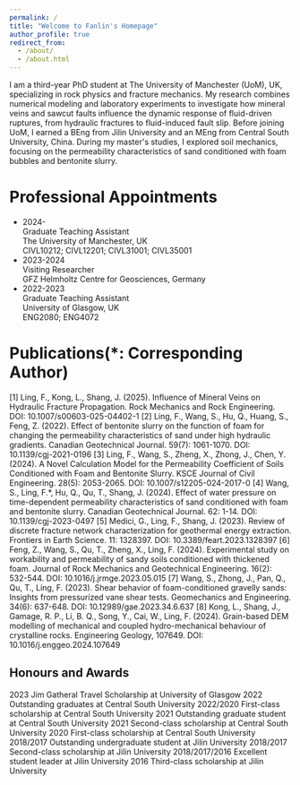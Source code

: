 ```yaml
---
permalink: /
title: "Welcome to Fanlin's Homepage"
author_profile: true
redirect_from: 
  - /about/
  - /about.html
---
```


I am a third-year PhD student at The University of Manchester (UoM), UK, specializing in rock physics and fracture mechanics. My research combines numerical modeling and laboratory experiments to investigate how mineral veins and sawcut faults influence the dynamic response of fluid-driven ruptures, from hydraulic fractures to fluid-induced fault slip.
Before joining UoM, I earned a BEng from Jilin University and an MEng from Central South University, China. During my master's studies, I explored soil mechanics, focusing on the permeability characteristics of sand conditioned with foam bubbles and bentonite slurry.

Professional Appointments 
======
* 2024-   
Graduate Teaching Assistant  
The University of Manchester, UK  
CIVL10212; CIVL12201; CIVL31001; CIVL35001  
* 2023-2024  
Visiting Researcher  
GFZ Helmholtz Centre for Geosciences, Germany  
* 2022-2023  
Graduate Teaching Assistant  
University of Glasgow, UK  
ENG2080; ENG4072  

Publications(*: Corresponding Author) 
======
[1]	Ling, F., Kong, L., Shang, J. (2025). Influence of Mineral Veins on Hydraulic Fracture Propagation. Rock Mechanics and Rock Engineering. DOI: 10.1007/s00603-025-04402-1
[2]	Ling, F., Wang, S., Hu, Q., Huang, S., Feng, Z. (2022). Effect of bentonite slurry on the function of foam for changing the permeability characteristics of sand under high hydraulic gradients. Canadian Geotechnical Journal. 59(7): 1061-1070. DOI: 10.1139/cgj-2021-0196
[3]	Ling, F., Wang, S., Zheng, X., Zhong, J., Chen, Y. (2024). A Novel Calculation Model for the Permeability Coefficient of Soils Conditioned with Foam and Bentonite Slurry. KSCE Journal of Civil Engineering. 28(5): 2053-2065. DOI: 10.1007/s12205-024-2017-0
[4]	Wang, S., Ling, F.*, Hu, Q., Qu, T., Shang, J. (2024). Effect of water pressure on time-dependent permeability characteristics of sand conditioned with foam and bentonite slurry. Canadian Geotechnical Journal. 62: 1-14. DOI: 10.1139/cgj-2023-0497
[5]	Medici, G., Ling, F., Shang, J. (2023). Review of discrete fracture network characterization for geothermal energy extraction. Frontiers in Earth Science. 11: 1328397. DOI: 10.3389/feart.2023.1328397
[6]	Feng, Z., Wang, S., Qu, T., Zheng, X., Ling, F. (2024). Experimental study on workability and permeability of sandy soils conditioned with thickened foam. Journal of Rock Mechanics and Geotechnical Engineering. 16(2): 532-544. DOI: 10.1016/j.jrmge.2023.05.015
[7]	Wang, S., Zhong, J., Pan, Q., Qu, T., Ling, F. (2023). Shear behavior of foam-conditioned gravelly sands: Insights from pressurized vane shear tests. Geomechanics and Engineering. 34(6): 637-648. DOI: 10.12989/gae.2023.34.6.637
[8]	Kong, L., Shang, J., Gamage, R. P., Li, B. Q., Song, Y., Cai, W., Ling, F. (2024). Grain-based DEM modelling of mechanical and coupled hydro-mechanical behaviour of crystalline rocks. Engineering Geology, 107649. DOI: 10.1016/j.enggeo.2024.107649

Honours and Awards 
------
2023              Jim Gatheral Travel Scholarship at University of Glasgow
2022              Outstanding graduates at Central South University
2022/2020         First-class scholarship at Central South University
2021              Outstanding graduate student at Central South University
2021              Second-class scholarship at Central South University
2020              First-class scholarship at Central South University
2018/2017         Outstanding undergraduate student at Jilin University
2018/2017         Second-class scholarship at Jilin University
2018/2017/2016    Excellent student leader at Jilin University
2016              Third-class scholarship at Jilin University
